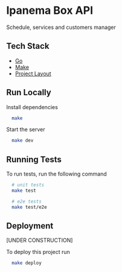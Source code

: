 # Ipanema Box API

Schedule, services and customers manager

## Tech Stack

- [Go](https://go.dev/)
- [Make](https://www.gnu.org/software/make/)
- [Project Layout](https://github.com/golang-standards/project-layout)

## Run Locally

Install dependencies

```bash
  make
```

Start the server

```bash
  make dev
```


## Running Tests

To run tests, run the following command

```bash
  # unit tests
  make test

  # e2e tests
  make test/e2e
```

## Deployment

[UNDER CONSTRUCTION]

To deploy this project run

```bash
  make deploy
```
